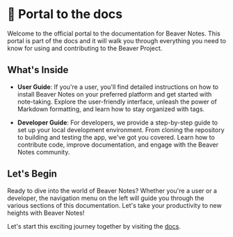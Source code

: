 # 🚪 Portal to the docs

Welcome to the official portal to the documentation for Beaver Notes. This portal is part of the docs and it will walk you through everything you need to know for using and contributing to the Beaver Project.

## What's Inside

- **User Guide**: If you're a user, you'll find detailed instructions on how to install Beaver Notes on your preferred platform and get started with note-taking. Explore the user-friendly interface, unleash the power of Markdown formatting, and learn how to stay organized with tags.

- **Developer Guide**: For developers, we provide a step-by-step guide to set up your local development environment. From cloning the repository to building and testing the app, we've got you covered. Learn how to contribute code, improve documentation, and engage with the Beaver Notes community.

## Let's Begin

Ready to dive into the world of Beaver Notes? Whether you're a user or a developer, the navigation menu on the left will guide you through the various sections of this documentation. Let's take your productivity to new heights with Beaver Notes!

Let's start this exciting journey together by visiting the [docs](https://danieles-organization.gitbook.io/beaver-notes/).
